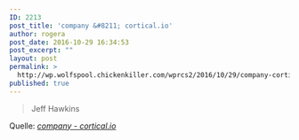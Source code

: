 ```yaml
---
ID: 2213
post_title: 'company &#8211; cortical.io'
author: rogera
post_date: 2016-10-29 16:34:53
post_excerpt: ""
layout: post
permalink: >
  http://wp.wolfspool.chickenkiller.com/wprcs2/2016/10/29/company-cortical-io/
published: true
---
```

<blockquote>Jeff Hawkins</blockquote>
Quelle: <em><a href="http://www.cortical.io/company.html">company - cortical.io</a></em>